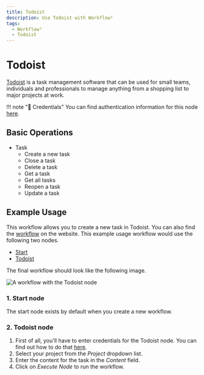 ```yaml
---
title: Todoist
description: Use Todoist with Workflow²
tags:
  - Workflow²
  - Todoist
---
```

# Todoist

[Todoist](https://todoist.com/) is a task management software that can be used for small teams, individuals and professionals to manage anything from a shopping list to major projects at work.

!!! note "🔑 Credentials"
    You can find authentication information for this node [here](/workflow/integrations/credentials/todoist/).


## Basic Operations

* Task
    * Create a new task
    * Close a task
    * Delete a task
    * Get a task
    * Get all tasks
    * Reopen a task
    * Update a task

## Example Usage

This workflow allows you to create a new task in Todoist. You can also find the [workflow](https://n8n.io/workflows/481) on the website. This example usage workflow would use the following two nodes.
- [Start](/workflow/integrations/core-nodes/workflow-nodes-base.start/)
- [Todoist]()

The final workflow should look like the following image.

![A workflow with the Todoist node](/_images/integrations/nodes/todoist/workflow.png)

### 1. Start node

The start node exists by default when you create a new workflow.

### 2. Todoist node

1. First of all, you'll have to enter credentials for the Todoist node. You can find out how to do that [here](/workflow/integrations/credentials/todoist/).
2. Select your project from the *Project* dropdown list.
3. Enter the content for the task in the *Content* field.
4. Click on *Execute Node* to run the workflow.




